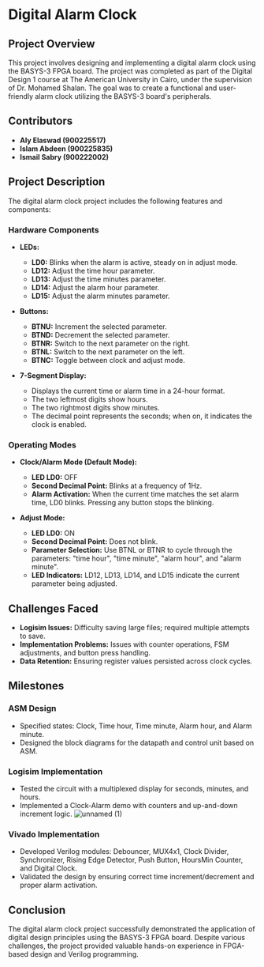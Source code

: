 # Digital Alarm Clock

## Project Overview

This project involves designing and implementing a digital alarm clock using the BASYS-3 FPGA board. The project was completed as part of the Digital Design 1 course at The American University in Cairo, under the supervision of Dr. Mohamed Shalan. The goal was to create a functional and user-friendly alarm clock utilizing the BASYS-3 board's peripherals.

## Contributors

- **Aly Elaswad (900225517)**
- **Islam Abdeen (900225835)**
- **Ismail Sabry (900222002)**

## Project Description

The digital alarm clock project includes the following features and components:

### Hardware Components

- **LEDs:**
  - **LD0:** Blinks when the alarm is active, steady on in adjust mode.
  - **LD12:** Adjust the time hour parameter.
  - **LD13:** Adjust the time minutes parameter.
  - **LD14:** Adjust the alarm hour parameter.
  - **LD15:** Adjust the alarm minutes parameter.

- **Buttons:**
  - **BTNU:** Increment the selected parameter.
  - **BTND:** Decrement the selected parameter.
  - **BTNR:** Switch to the next parameter on the right.
  - **BTNL:** Switch to the next parameter on the left.
  - **BTNC:** Toggle between clock and adjust mode.

- **7-Segment Display:**
  - Displays the current time or alarm time in a 24-hour format.
  - The two leftmost digits show hours.
  - The two rightmost digits show minutes.
  - The decimal point represents the seconds; when on, it indicates the clock is enabled.

### Operating Modes

- **Clock/Alarm Mode (Default Mode):**
  - **LED LD0:** OFF
  - **Second Decimal Point:** Blinks at a frequency of 1Hz.
  - **Alarm Activation:** When the current time matches the set alarm time, LD0 blinks. Pressing any button stops the blinking.

- **Adjust Mode:**
  - **LED LD0:** ON
  - **Second Decimal Point:** Does not blink.
  - **Parameter Selection:** Use BTNL or BTNR to cycle through the parameters: "time hour", "time minute", "alarm hour", and "alarm minute".
  - **LED Indicators:** LD12, LD13, LD14, and LD15 indicate the current parameter being adjusted.

## Challenges Faced

- **Logisim Issues:** Difficulty saving large files; required multiple attempts to save.
- **Implementation Problems:** Issues with counter operations, FSM adjustments, and button press handling.
- **Data Retention:** Ensuring register values persisted across clock cycles.

## Milestones

### ASM Design
- Specified states: Clock, Time hour, Time minute, Alarm hour, and Alarm minute.
- Designed the block diagrams for the datapath and control unit based on ASM.

### Logisim Implementation
- Tested the circuit with a multiplexed display for seconds, minutes, and hours.
- Implemented a Clock-Alarm demo with counters and up-and-down increment logic.
![unnamed (1)](https://github.com/alyelaswad/Digital-Alarm-Clock/assets/124714695/9825c27b-2fd7-4225-bbc1-1f49fdb0d6d2)



### Vivado Implementation
- Developed Verilog modules: Debouncer, MUX4x1, Clock Divider, Synchronizer, Rising Edge Detector, Push Button, HoursMin Counter, and Digital Clock.
- Validated the design by ensuring correct time increment/decrement and proper alarm activation.


## Conclusion

The digital alarm clock project successfully demonstrated the application of digital design principles using the BASYS-3 FPGA board. Despite various challenges, the project provided valuable hands-on experience in FPGA-based design and Verilog programming.


